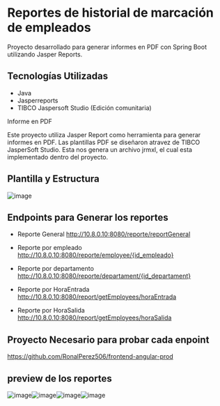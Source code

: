 # Reportes de historial de marcación de empleados

Proyecto desarrollado para generar informes en PDF con Spring Boot utilizando Jasper Reports.

## Tecnologías Utilizadas

- Java
- Jasperreports
- TIBCO Jaspersoft Studio (Edición comunitaria)

Informe en PDF

Este proyecto utiliza Jasper Report como herramienta para generar informes en PDF. Las plantillas PDF se diseñaron atravez de TIBCO JasperSoft Studio. Esta nos genera un archivo jrmxl, el cual esta implementado dentro del proyecto.

## Plantilla y Estructura

![image](https://user-images.githubusercontent.com/112280392/199644347-a577b5fc-5131-43e7-a142-3af5b43c3213.png)

## Endpoints para Generar los reportes

- Reporte General 
http://10.8.0.10:8080/reporte/reportGeneral

- Reporte por empleado
http://10.8.0.10:8080/reporte/employee/{id_empleado}

- Reporte por departamento
http://10.8.0.10:8080/reporte/departament/{id_departament}

- Reporte por HoraEntrada
http://10.8.0.10:8080/report/getEmployees/horaEntrada

- Reporte por HoraSalida
http://10.8.0.10:8080/report/getEmployees/horaSalida

## Proyecto Necesario para probar cada enpoint

https://github.com/RonalPerez506/frontend-angular-prod

## preview de los reportes

![image](https://user-images.githubusercontent.com/112280392/199645927-ae265510-9a4a-4441-aa80-60e8ad176c07.png)![image](https://user-images.githubusercontent.com/112280392/199645507-1af6df44-f4a1-4d3f-bc28-5e8bb5f8c63e.png)![image](https://user-images.githubusercontent.com/112280392/199647456-0187b267-1197-460b-9750-89f534dddfd5.png)![image](https://user-images.githubusercontent.com/112280392/199647580-7cc04f59-5da7-4d4a-a799-49c4880db11b.png)

